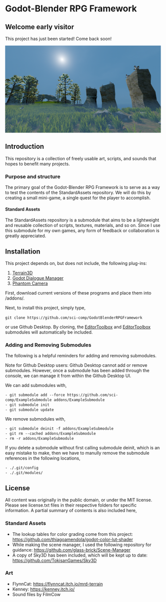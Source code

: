 # Godot-Blender RPG Framework

## Welcome early visitor

This project has just been started! Come back soon!

![demo](./Documentation/Image/Demo.png)

## Introduction

This repository is a collection of freely usable art, scripts, and sounds that hopes to benefit many projects.

### Purpose and structure

The primary goal of the Godot-Blender RPG Framework is to serve as a way to test the contents of the StandardAssets repository. We will do this by creating a small mini-game, a single quest for the player to accomplish.

#### Standard Assets
The StandardAssets repository is a submodule that aims to be a lightweight and reusable collection of scripts, textures, materials, and so on. Since I use this submodule for my own games, any form of feedback or collaboration is greatly appreciated.

## Installation

This project depends on, but does not include, the following plug-ins:

1) [Terrain3D](https://github.com/TokisanGames/Terrain3D)
2) [Godot Dialogue Manager](https://github.com/nathanhoad/godot_dialogue_manager)
3) [Phantom Camera](https://github.com/ramokz/phantom-camera)

First, download current versions of these programs and place them into /addons/.

Next, to install this project, simply type,

`git clone https://github.com/sci-comp/GodotBlenderRPGFramework`

or use Github Desktop. By cloning, the [EditorToolbox](https://github.com/sci-comp/StandardAssets) and [EditorToolbox](https://github.com/sci-comp/StandardAssets) submodules will automatically be included.

### Adding and Removing Submodules

The following is a helpful reminders for adding and removing submodules.

Note for Github Desktop users: Github Desktop cannot add or remove submodules. However, once a submodule has been added through the console, we can manage it from within the Github Desktop UI.

We can add submodules with,

	- git submodule add --force https://github.com/sci-comp/ExampleSubmodule addons/ExampleSubmodule
	- git submodule init
	- git submodule update

We remove submodules with,

	- git submodule deinit -f addons/ExampleSubmodule
	- git rm --cached addons/ExampleSubmodule
	- rm -r addons/ExampleSubmodule

If you delete a submodule without first calling submodule deinit, which is an easy mistake to make, then we have to manully remove the submodule references in the following locations,

	- ./.git/config
	- ./.git/modules/

## License

All content was originally in the public domain, or under the MIT license. Please see license.txt files in their respective folders for specific information. A partial summary of contents is also included here,

### Standard Assets

- The lookup tables for color grading come from this project: https://github.com/thiagoamendola/godot-color-lut-shader
- While making the scene manager, I used the following repository for guidance: https://github.com/glass-brick/Scene-Manager
- A copy of Sky3D has been included, which will be kept up to date: https://github.com/TokisanGames/Sky3D

### Art

- FlynnCat: https://flynncat.itch.io/mrd-terrain
- Kenney: https://kenney.itch.io/
- Sound files by FilmCow
